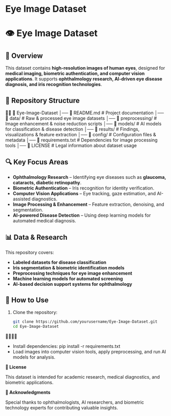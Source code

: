 # Eye Image Dataset

# 👁️ Eye Image Dataset

## 📌 Overview
This dataset contains **high-resolution images of human eyes**, designed for **medical imaging, biometric authentication, and computer vision applications**. It supports **ophthalmology research, AI-driven eye disease diagnosis, and iris recognition technologies**.

## 📁 Repository Structure


📂 Eye-Image-Dataset │── 📄 README.md               # Project documentation │── 📂 data/                   # Raw & processed eye image datasets │── 📂 preprocessing/          # Image enhancement & noise reduction scripts │── 📂 models/                 # AI models for classification & disease detection │── 📂 results/                # Findings, visualizations & feature extraction │── 📂 config/                 # Configuration files & metadata │── 📄 requirements.txt        # Dependencies for image processing tools │── 📄 LICENSE                 # Legal information about dataset usage

## 🔍 Key Focus Areas
- **Ophthalmology Research** – Identifying eye diseases such as **glaucoma, cataracts, diabetic retinopathy**.
- **Biometric Authentication** – Iris recognition for identity verification.
- **Computer Vision Applications** – Eye tracking, gaze estimation, and AI-assisted diagnostics.
- **Image Processing & Enhancement** – Feature extraction, denoising, and segmentation.
- **AI-powered Disease Detection** – Using deep learning models for automated medical diagnosis.

## 📊 Data & Research
This repository covers:
- **Labeled datasets for disease classification**
- **Iris segmentation & biometric identification models**
- **Preprocessing techniques for eye image enhancement**
- **Machine learning models for automated screening**
- **AI-based decision support systems for ophthalmology**

## 🚀 How to Use
1. Clone the repository:
   ```bash
   git clone https://github.com/yourusername/Eye-Image-Dataset.git
   cd Eye-Image-Dataset


- Install dependencies:
pip install -r requirements.txt
- Load images into computer vision tools, apply preprocessing, and run AI models for analysis.

**📜 License**

  This dataset is intended for academic research, medical diagnostics, and biometric applications.
  
**🙌 Acknowledgments**

  Special thanks to ophthalmologists, AI researchers, and biometric technology experts for contributing valuable insights.
